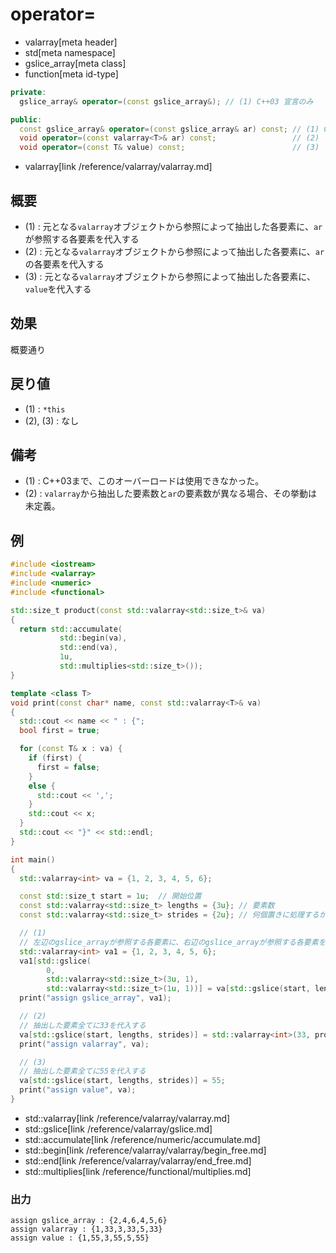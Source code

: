 # operator=
* valarray[meta header]
* std[meta namespace]
* gslice_array[meta class]
* function[meta id-type]

```cpp
private:
  gslice_array& operator=(const gslice_array&); // (1) C++03 宣言のみ

public:
  const gslice_array& operator=(const gslice_array& ar) const; // (1) C++11
  void operator=(const valarray<T>& ar) const;                 // (2)
  void operator=(const T& value) const;                        // (3)
```
* valarray[link /reference/valarray/valarray.md]

## 概要
- (1) : 元となる`valarray`オブジェクトから参照によって抽出した各要素に、`ar`が参照する各要素を代入する
- (2) : 元となる`valarray`オブジェクトから参照によって抽出した各要素に、`ar`の各要素を代入する
- (3) : 元となる`valarray`オブジェクトから参照によって抽出した各要素に、`value`を代入する


## 効果
概要通り


## 戻り値
- (1) : `*this`
- (2), (3) : なし


## 備考
- (1) : C++03まで、このオーバーロードは使用できなかった。
- (2) : `valarray`から抽出した要素数と`ar`の要素数が異なる場合、その挙動は未定義。


## 例
```cpp
#include <iostream>
#include <valarray>
#include <numeric>
#include <functional>

std::size_t product(const std::valarray<std::size_t>& va)
{
  return std::accumulate(
           std::begin(va),
           std::end(va),
           1u,
           std::multiplies<std::size_t>());
}

template <class T>
void print(const char* name, const std::valarray<T>& va)
{
  std::cout << name << " : {";
  bool first = true;

  for (const T& x : va) {
    if (first) {
      first = false;
    }
    else {
      std::cout << ',';
    }
    std::cout << x;
  }
  std::cout << "}" << std::endl;
}

int main()
{
  std::valarray<int> va = {1, 2, 3, 4, 5, 6};

  const std::size_t start = 1u;  // 開始位置
  const std::valarray<std::size_t> lengths = {3u}; // 要素数
  const std::valarray<std::size_t> strides = {2u}; // 何個置きに処理するか

  // (1)
  // 左辺のgslice_arrayが参照する各要素に、右辺のgslice_arrayが参照する各要素を代入する
  std::valarray<int> va1 = {1, 2, 3, 4, 5, 6};
  va1[std::gslice(
        0,
        std::valarray<std::size_t>(3u, 1),
        std::valarray<std::size_t>(1u, 1))] = va[std::gslice(start, lengths, strides)];
  print("assign gslice_array", va1);

  // (2)
  // 抽出した要素全てに33を代入する
  va[std::gslice(start, lengths, strides)] = std::valarray<int>(33, product(lengths));
  print("assign valarray", va);

  // (3)
  // 抽出した要素全てに55を代入する
  va[std::gslice(start, lengths, strides)] = 55;
  print("assign value", va);
}
```
* std::valarray[link /reference/valarray/valarray.md]
* std::gslice[link /reference/valarray/gslice.md]
* std::accumulate[link /reference/numeric/accumulate.md]
* std::begin[link /reference/valarray/valarray/begin_free.md]
* std::end[link /reference/valarray/valarray/end_free.md]
* std::multiplies[link /reference/functional/multiplies.md]

### 出力
```
assign gslice_array : {2,4,6,4,5,6}
assign valarray : {1,33,3,33,5,33}
assign value : {1,55,3,55,5,55}
```



